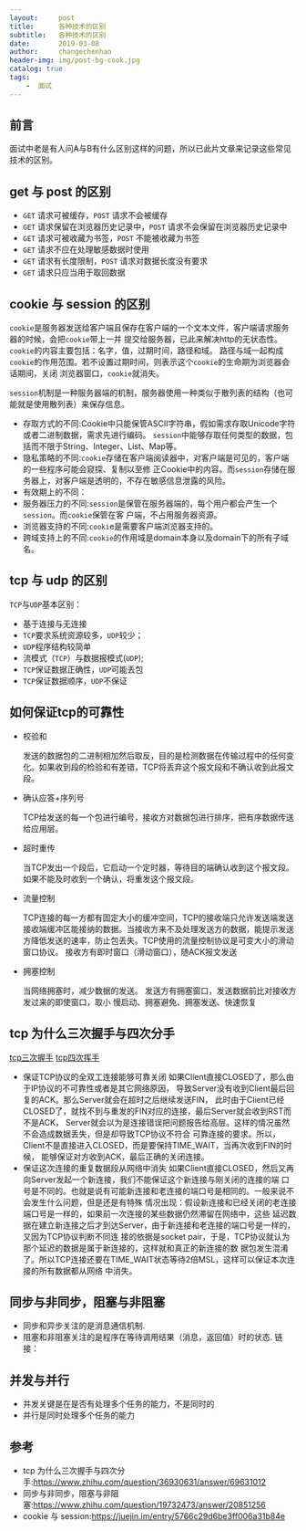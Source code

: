```yaml
---
layout:     post
title:      各种技术的区别
subtitle:   各种技术的区别
date:       2019-03-08
author:     changechenhao
header-img: img/post-bg-cook.jpg
catalog: true
tags:
    -  面试
---
```


## 前言
面试中老是有人问A与B有什么区别这样的问题，所以已此片文章来记录这些常见技术的区别。

## get 与 post 的区别
- `GET` 请求可被缓存，`POST` 请求不会被缓存
- `GET` 请求保留在浏览器历史记录中，`POST` 请求不会保留在浏览器历史记录中
- `GET` 请求可被收藏为书签，`POST` 不能被收藏为书签
- `GET` 请求不应在处理敏感数据时使用
- `GET` 请求有长度限制，`POST` 请求对数据长度没有要求
- `GET` 请求只应当用于取回数据

## cookie 与 session 的区别

`cookie`是服务器发送给客户端且保存在客户端的一个文本文件，客户端请求服务器的时候，会把`cookie`带上一并
提交给服务器，已此来解决http的无状态性。`cookie`的内容主要包括：名字，值，过期时间，路径和域。
路径与域一起构成`cookie`的作用范围。若不设置过期时间，则表示这个`cookie`的生命期为浏览器会话期间，关闭
浏览器窗口，`cookie`就消失。

`session`机制是一种服务器端的机制，服务器使用一种类似于散列表的结构（也可能就是使用散列表）来保存信息。
- 存取方式的不同:Cookie中只能保管ASCII字符串，假如需求存取Unicode字符或者二进制数据，需求先进行编码。
`session`中能够存取任何类型的数据，包括而不限于String、Integer、List、Map等。
- 隐私策略的不同:`cookie`存储在客户端阅读器中，对客户端是可见的，客户端的一些程序可能会窥探、复制以至修
正Cookie中的内容。而`session`存储在服务器上，对客户端是透明的，不存在敏感信息泄露的风险。
- 有效期上的不同：
- 服务器压力的不同:`session`是保管在服务器端的，每个用户都会产生一个`session`。而`cookie`保管在客
户端，不占用服务器资源。
- 浏览器支持的不同:`cooki`e是需要客户端浏览器支持的。
- 跨域支持上的不同:`cookie`的作用域是domain本身以及domain下的所有子域名。
## tcp 与 udp 的区别

`TCP`与`UDP`基本区别：
- 基于连接与无连接
- `TCP`要求系统资源较多，`UDP`较少； 
- `UDP`程序结构较简单 
- 流模式（`TCP`）与数据报模式(`UDP`); 
- `TCP`保证数据正确性，`UDP`可能丢包 
- `TCP`保证数据顺序，`UDP`不保证 

## 如何保证tcp的可靠性
- 校验和


    发送的数据包的二进制相加然后取反，目的是检测数据在传输过程中的任何变化。如果收到段的检验和有差错，TCP将丢弃这个报文段和不确认收到此报文段。 
- 确认应答+序列号


    TCP给发送的每一个包进行编号，接收方对数据包进行排序，把有序数据传送给应用层。 
- 超时重传
    
    
    当TCP发出一个段后，它启动一个定时器，等待目的端确认收到这个报文段。如果不能及时收到一个确认，将重发这个报文段。 
- 流量控制


    TCP连接的每一方都有固定大小的缓冲空间，TCP的接收端只允许发送端发送接收端缓冲区能接纳的数据。当接收方来不及处理发送方的数据，能提示发送方降低发送的速率，防止包丢失。TCP使用的流量控制协议是可变大小的滑动窗口协议。
    接收方有即时窗口（滑动窗口），随ACK报文发送
- 拥塞控制


    当网络拥塞时，减少数据的发送。
    发送方有拥塞窗口，发送数据前比对接收方发过来的即使窗口，取小
    慢启动、拥塞避免、拥塞发送、快速恢复

## tcp 为什么三次握手与四次分手
[tcp三次握手](https://raw.githubusercontent.com/HIT-Alibaba/interview/master/img/tcp-connection-made-three-way-handshake.png)
[tcp四次挥手](https://raw.githubusercontent.com/HIT-Alibaba/interview/master/img/tcp-connection-closed-four-way-handshake.png)

- 保证TCP协议的全双工连接能够可靠关闭
如果Client直接CLOSED了，那么由于IP协议的不可靠性或者是其它网络原因，
导致Server没有收到Client最后回复的ACK。那么Server就会在超时之后继续发送FIN，
此时由于Client已经CLOSED了，就找不到与重发的FIN对应的连接，最后Server就会收到RST而不是ACK，
Server就会以为是连接错误把问题报告给高层。这样的情况虽然不会造成数据丢失，但是却导致TCP协议不符合
可靠连接的要求。所以，Client不是直接进入CLOSED，而是要保持TIME_WAIT，当再次收到FIN的时候，
能够保证对方收到ACK，最后正确的关闭连接。
- 保证这次连接的重复数据段从网络中消失
如果Client直接CLOSED，然后又再向Server发起一个新连接，我们不能保证这个新连接与刚关闭的连接的端
口号是不同的。也就是说有可能新连接和老连接的端口号是相同的。一般来说不会发生什么问题，但是还是有特殊
情况出现：假设新连接和已经关闭的老连接端口号是一样的，如果前一次连接的某些数据仍然滞留在网络中，这些
延迟数据在建立新连接之后才到达Server，由于新连接和老连接的端口号是一样的，又因为TCP协议判断不同连
接的依据是socket pair，于是，TCP协议就认为那个延迟的数据是属于新连接的，这样就和真正的新连接的数
据包发生混淆了。所以TCP连接还要在TIME_WAIT状态等待2倍MSL，这样可以保证本次连接的所有数据都从网络
中消失。


## 同步与非同步，阻塞与非阻塞
- 同步和异步关注的是消息通信机制.
- 阻塞和非阻塞关注的是程序在等待调用结果（消息，返回值）时的状态.
链接：

## 并发与并行
- 并发关键是在是否有处理多个任务的能力，不是同时的
- 并行是同时处理多个任务的能力


## 参考
- tcp 为什么三次握手与四次分手:https://www.zhihu.com/question/36930631/answer/69631012
- 同步与非同步，阻塞与非阻塞:https://www.zhihu.com/question/19732473/answer/20851256
- cookie 与 session:https://juejin.im/entry/5766c29d6be3ff006a31b84e